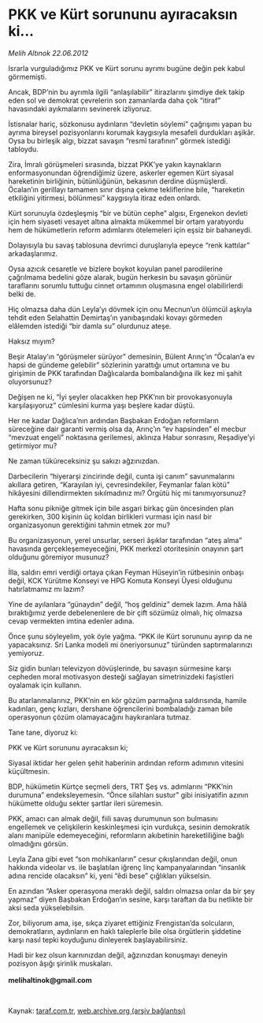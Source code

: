 # PKK ve Kürt sorununu ayıracaksın ki...

*Melih Altınok 22.06.2012*

<div class="yazi"><p>Israrla vurguladığımız PKK ve Kürt sorunu ayrımı bugüne değin pek kabul görmemişti.</p>
<p>Ancak, BDP’nin bu ayrımla ilgili “anlaşılabilir” itirazlarını şimdiye dek takip eden sol ve demokrat çevrelerin son zamanlarda daha çok “itiraf” havasındaki ayıkmalarını sevinerek izliyoruz.</p>
<p>İstisnalar hariç, sözkonusu aydınların “devletin söylemi” çağrışımı yapan bu ayrıma bireysel pozisyonlarını korumak kaygısıyla mesafeli durdukları aşikâr. Oysa bu birleşik algı, bizzat savaşın “resmî tarafının” görmek istediği tabloydu. </p>
<p>Zira, İmralı görüşmeleri sırasında, bizzat PKK’ye yakın kaynakların enformasyonundan öğrendiğimiz üzere, askerler egemen Kürt siyasal hareketinin birliğinin, bütünlüğünün, bekasının derdine düşmüşlerdi. Öcalan’ın gerillayı tamamen sınır dışına çekme tekliflerine bile, “hareketin etkiliğini yitirmesi, bölünmesi” kaygısıyla itiraz eden onlardı. </p>
<p>Kürt sorunuyla özdeşleşmiş “bir ve bütün cephe” algısı, Ergenekon devleti için hem siyaseti vesayet altına almakta mükemmel bir ortam yaratıyordu hem de hükümetlerin reform adımlarını ötelemeleri için eşsiz bir bahaneydi.</p>
<p>Dolayısıyla bu savaş tablosuna devrimci duruşlarıyla epeyce “renk kattılar” arkadaşlarımız.</p>
<p>Oysa azıcık cesaretle ve bizlere boykot koyulan panel parodilerine çağrılmama bedelini göze alarak, bugün herkesin bu savaşın görünür taraflarını sorumlu tuttuğu cinnet ortamının oluşmasına engel olabilirlerdi belki de. </p>
<p>Hiç olmazsa daha dün Leyla’yı dövmek için onu Mecnun’un ölümcül aşkıyla tehdit eden Selahattin Demirtaş’ın yanıbaşındaki kovayı görmeden elâlemden istediği “bir damla su” olurdunuz ateşe.</p>
<p>Haksız mıyım?</p>
<p>Beşir Atalay’ın “görüşmeler sürüyor” demesinin, Bülent Arınç’ın “Öcalan’a ev hapsi de gündeme gelebilir” sözlerinin yarattığı umut ortamına ve bu girişimin de PKK tarafından Dağlıcalarda bombalandığına ilk kez mi şahit oluyorsunuz?</p>
<p>Değişen ne ki, “İyi şeyler olacakken hep PKK’nın bir provokasyonuyla karşılaşıyoruz” cümlesini kurma yaşı beşlere kadar düştü.</p>
<p>Her ne kadar Dağlıca’nın ardından Başbakan Erdoğan reformların süreceğine dair garanti vermiş olsa da, Arınç’ın “ev hapsinden” el mecbur “mevzuat engeli” noktasına gerilemesi, aklınıza Habur sonrasını, Reşadiye’yi getirmiyor mu?</p>
<p>Ne zaman tüküreceksiniz şu sakızı ağzınızdan.</p>
<p>Darbecilerin “hiyerarşi zincirinde değil, cunta işi canım” savunmalarını akıllara getiren, “Karayılan iyi, çevresindekiler, Feymanlar falan kötü” hikâyesini dillendirmekten sıkılmadınız mı? Örgütü hiç mi tanımıyorsunuz?</p>
<p>Hafta sonu pikniğe gitmek için bile asgari birkaç gün öncesinden plan gerekirken, 300 kişinin üç koldan birlikleri vurması için nasıl bir organizasyonun gerektiğini tahmin etmek zor mu? </p>
<p>Bu organizasyonun, yerel unsurlar, serseri âşıklar tarafından “ateş alma” havasında gerçekleşemeyeceğini, PKK merkezî otoritesinin onayının şart olduğunu göremiyor musunuz?</p>
<p>İlla, saldırı emri verdiği ortaya çıkan Feyman Hüseyin’in rütbesinin onbaşı değil, KCK Yürütme Konseyi ve HPG Komuta Konseyi Üyesi olduğunu hatırlatmamız mı lazım?</p>
<p>Yine de ayılanlara “günaydın” değil, “hoş geldiniz” demek lazım. Ama hâlâ bıraktığımız yerde debelenenlere de bir çift sözümüz olmalı, hiç olmazsa cevap vermekten imtina edenler adına.</p>
<p>Önce şunu söyleyelim, yok öyle yağma. “PKK ile Kürt sorununu ayırıp da ne yapacaksınız. Sri Lanka modeli mi öneriyorsunuz” türünden saptırmalarınızı yemiyoruz. </p>
<p>Siz gidin bunları televizyon dövüşlerinde, bu savaşın sürmesine karşı cepheden moral motivasyon desteği sağlayan simetrinizdeki faşistleri oyalamak için kullanın.</p>
<p>Bu atarlanmalarınız, PKK’nin en kör gözüm parmağına saldırısında, hamile kadınları, genç kızları, dershane öğrencilerini bombaladığı zaman bile operasyonun çözüm olamayacağını haykıranlara tutmaz.</p>
<p>Tane tane, diyoruz ki:</p>
<p>PKK ve Kürt sorununu ayıracaksın ki;</p>
<p>Siyasal iktidar her gelen şehit haberinin ardından reform adımının vitesini küçültmesin.</p>
<p>BDP, hükümetin Kürtçe seçmeli ders, TRT Şeş vs. adımlarını “PKK’nin durumuna” endeksleyemesin. “Önce silahları sustur” gibi inisiyatifin azının hükümette olduğu sekter şartlar ileri süremesin.</p>
<p>PKK, amacı can almak değil, fiili savaş durumunun son bulmasını engellemek ve çelişkilerin keskinleşmesi için vurdukça, sesinin demokratik alanı manipüle edemeyeceğini, reformların akıbetinin hareketliliğine bağlı olmadığını görsün. </p>
<p>Leyla Zana gibi evet “son mohikanların” cesur çıkışlarından değil, onun hakkında videolar vs. ile başlatılan iğrenç linç kampanyalarından “insanlık adına rencide olacaksın” ki, yeni “êdi bese” çığlıkları yükselsin. </p>
<p>En azından “Asker operasyona meraklı değil, saldırı olmazsa onlar da bir şey yapmaz” diyen Başbakan Erdoğan’ın sesine, karşı taraftan da bu netlikte bir aksi seda yükselebilsin.</p>
<p>Zor, biliyorum ama, işe, sıkça ziyaret ettiğiniz Frengistan’da solcuların, demokratların, aydınların en haklı taleplerle bile olsa örgütlerin şiddetine karşı nasıl tepki koyduğunu dinleyerek başlayabilirsiniz. </p>
<p>Hadi bir kez olsun karnınızdan değil, ağzınızdan konuşmayı deneyin pozisyon âşığı şirinlik muskaları.<br/><br/><b>melihaltinok@gmail.com</b></p>
<p><b> </b></p>
</div>

Kaynak: [taraf.com.tr](http://www.taraf.com.tr/melih-altinok/makale-pkk-ve-kurt-sorununu-ayiracaksin-ki.htm), [web.archive.org (arşiv bağlantısı)](http://web.archive.org/web/20130913015051/http://www.taraf.com.tr/melih-altinok/makale-pkk-ve-kurt-sorununu-ayiracaksin-ki.htm)
